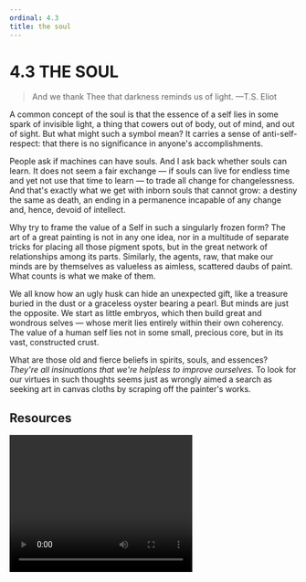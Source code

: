 ```yaml
---
ordinal: 4.3
title: the soul
---
```


# 4.3 THE SOUL

> And we thank Thee that darkness reminds us of light. &mdash;T.S. Eliot

A common concept of the soul is that the essence of a self lies in some spark of invisible light, a thing that cowers out of body, out of mind, and out of sight. But what might such a symbol mean? It carries a sense of anti-self-respect: that there is no significance in anyone's accomplishments.

People ask if machines can have souls. And I ask back whether souls can learn. It does not seem a fair exchange &mdash; if souls can live for endless time and yet not use that time to learn &mdash; to trade all change for changelessness. And that's exactly what we get with inborn souls that cannot grow: a destiny the same as death, an ending in a permanence incapable of any change and, hence, devoid of intellect.

Why try to frame the value of a Self in such a singularly frozen form? The art of a great painting is not in any one idea, nor in a multitude of separate tricks for placing all those pigment spots, but in the great network of relationships among its parts. Similarly, the agents, raw, that make our minds are by themselves as valueless as aimless, scattered daubs of paint. What counts is what we make of them.

We all know how an ugly husk can hide an unexpected gift, like a treasure buried in the dust or a graceless oyster bearing a pearl. But minds are just the opposite. We start as little embryos, which then build great and wondrous selves &mdash; whose merit lies entirely within their own coherency. The value of a human self lies not in some small, precious core, but in its vast, constructed crust.

What are those old and fierce beliefs in spirits, souls, and essences? _They're all insinuations that we're helpless to improve ourselves._ To look for our virtues in such thoughts seems just as wrongly aimed a search as seeking art in canvas cloths by scraping off the painter's works.

## Resources

<video width="320" height="240" controls>
  <source src="/video/04.3 Soul to Soul.mp4" type="video/mp4">
  Your browser does not support the video tag.
</video>
